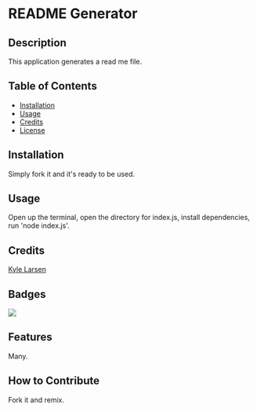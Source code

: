 
# README Generator

## Description

This application generates a read me file.

## Table of Contents

- [Installation](#installation)
- [Usage](#usage)
- [Credits](#credits)
- [License](#license)

## Installation

Simply fork it and it's ready to be used.

## Usage

Open up the terminal, open the directory for index.js, install dependencies, run 'node index.js'.

## Credits

[Kyle Larsen](https://github.com/kylelarsenlarsen)

## Badges

![](https://img.shields.io/badge/License-MIT-brightgreen)

## Features

Many.

## How to Contribute

Fork it and remix.

            